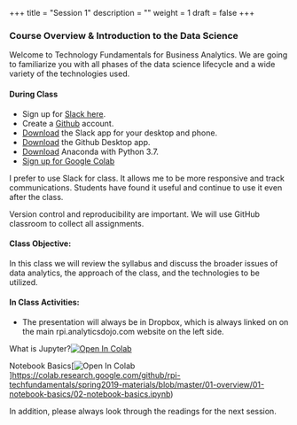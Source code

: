 +++
title = "Session 1"
description = ""
weight = 1
draft = false
+++

### Course Overview & Introduction to the Data Science
Welcome to Technology Fundamentals for Business Analytics. We are going to familiarize you with all phases of the data science lifecycle and a wide variety of the technologies used.

#### During Class
- Sign up for [Slack here](https://join.slack.com/t/techfundament-oc98110/shared_invite/enQtNTIwMjAwMTE4MDY1LWE3NzRlY2Y1ZTNmOTgzNmQ0NWQ5M2JjODE5YWVmMDQzOTdiM2ZjYjdmN2RhZDNlNDlkMmMyMTRkMDlhNmJkOTA).
- Create a [Github](http://www.github.com) account.
- [Download](https://slack.com/downloads/) the Slack app for your desktop and phone.
- [Download](https://desktop.github.com) the Github Desktop app.
- [Download](https://www.anaconda.com/download/) Anaconda with Python 3.7.
- [Sign up for Google Colab](http://colab.research.google.com)

I prefer to use Slack for class. It allows me to be more responsive and track communications.  Students have found it useful and continue to use it even after the class.

Version control and reproducibility are important.  We will use GitHub classroom to collect all assignments.


#### Class Objective:
In this class we will review the syllabus and discuss the broader issues of data analytics, the approach of the class, and the technologies to be utilized.

#### In Class Activities:
- The presentation will always be in Dropbox, which is always linked on on the main rpi.analyticsdojo.com website on the left side.


What is Jupyter?[![Open In Colab](https://colab.research.google.com/assets/colab-badge.svg)](https://colab.research.google.com/github/rpi-techfundamentals/spring2019-materials/blob/master/01-overview/01-notebook-basics/01-what-is-jupyter.ipynb)


Notebook Basics[![Open In Colab](https://colab.research.google.com/assets/colab-badge.svg)]https://colab.research.google.com/github/rpi-techfundamentals/spring2019-materials/blob/master/01-overview/01-notebook-basics/02-notebook-basics.ipynb)


In addition, please always look through the readings for the next session.
